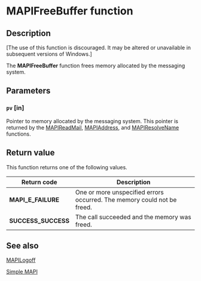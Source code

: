 # MAPIFreeBuffer function

## Description

[The use of this function is discouraged. It may be altered or unavailable in subsequent versions of Windows.]

The **MAPIFreeBuffer** function frees memory allocated by the messaging system.

## Parameters

### `pv` [in]

Pointer to memory allocated by the messaging system. This pointer is returned by the [MAPIReadMail](https://learn.microsoft.com/previous-versions/windows/desktop/api/mapi/nc-mapi-mapireadmail), [MAPIAddress](https://learn.microsoft.com/previous-versions/windows/desktop/api/mapi/nc-mapi-mapiaddress), and [MAPIResolveName](https://learn.microsoft.com/previous-versions/windows/desktop/api/mapi/nc-mapi-mapiresolvename) functions.

## Return value

This function returns one of the following values.

| Return code | Description |
| --- | --- |
| **MAPI_E_FAILURE** | One or more unspecified errors occurred. The memory could not be freed. |
| **SUCCESS_SUCCESS** | The call succeeded and the memory was freed. |

## See also

[MAPILogoff](https://learn.microsoft.com/previous-versions/windows/desktop/api/mapi/nc-mapi-mapilogoff)

[Simple MAPI](https://learn.microsoft.com/previous-versions/dd296734(v=vs.85))